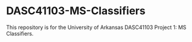 # DASC41103-MS-Classifiers

This repository is for the University of Arkansas DASC41103 Project 1: MS Classifiers.
